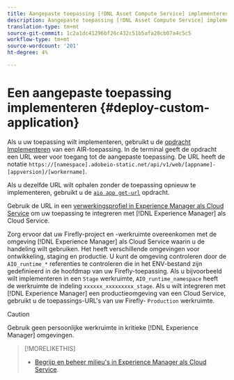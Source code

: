```yaml
---
title: Aangepaste toepassing [!DNL Asset Compute Service] implementeren.
description: Aangepaste toepassing [!DNL Asset Compute Service] implementeren.
translation-type: tm+mt
source-git-commit: 1c2a1dc41296bf26c432c51b5afa20cb07a4c5c5
workflow-type: tm+mt
source-wordcount: '201'
ht-degree: 4%

---
```



# Een aangepaste toepassing implementeren {#deploy-custom-application}

Als u uw toepassing wilt implementeren, gebruikt u de [opdracht Implementeren](https://github.com/adobe/aio-cli#aio-appdeploy) van een AIR-toepassing. In de terminal geeft de opdracht een URL weer voor toegang tot de aangepaste toepassing. De URL heeft de notatie `https://[namespace].adobeio-static.net/api/v1/web/[appname]-[appversion]/[workername]`.

Als u dezelfde URL wilt ophalen zonder de toepassing opnieuw te implementeren, gebruikt u de [`aio app get-url`](https://github.com/adobe/aio-cli#aio-appget-url-action) opdracht.

Gebruik de URL in een [verwerkingsprofiel in Experience Manager als Cloud Service](https://docs.adobe.com/content/help/en/experience-manager-cloud-service/assets/manage/asset-microservices-configure-and-use.html) om uw toepassing te integreren met [!DNL Experience Manager] als Cloud Service.

Zorg ervoor dat uw Firefly-project en -werkruimte overeenkomen met de omgeving [!DNL Experience Manager] als Cloud Service waarin u de handeling wilt gebruiken. Het heeft verschillende omgevingen voor ontwikkeling, staging en productie. U kunt de omgeving controleren door de `AIO_runtime_*` referenties te controleren die in het ENV-bestand zijn gedefinieerd in de hoofdmap van uw Firefly-toepassing. Als u bijvoorbeeld wilt implementeren in een `Stage` werkruimte, `AIO_runtime_namespace` heeft de werkruimte de indeling `xxxxxx_xxxxxxxxx_stage`. Als u wilt integreren met [!DNL Experience Manager] een productieomgeving van een Cloud Service, gebruikt u de toepassings-URL&#39;s van uw Firefly- `Production` werkruimte.

>[!CAUTION]
>
>Gebruik geen persoonlijke werkruimte in kritieke [!DNL Experience Manager] omgevingen.

>[!MORELIKETHIS]
>
>* [Begrijp en beheer milieu&#39;s in Experience Manager als Cloud Service](https://docs.adobe.com/content/help/en/experience-manager-cloud-service/implementing/using-cloud-manager/manage-environments.html).

